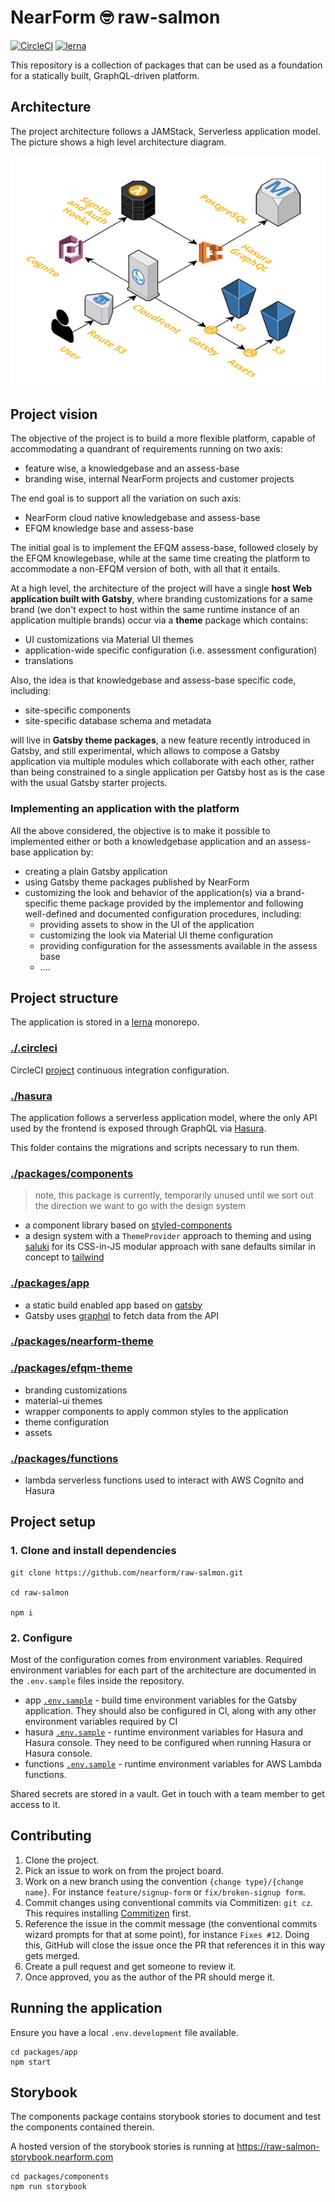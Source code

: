 # NearForm 🤓 raw-salmon

[![CircleCI](https://circleci.com/gh/nearform/raw-salmon.svg?style=svg&circle-token=0ce58bd80ab2db1fd16b1eca28dba58c62588a74)](https://circleci.com/gh/nearform/raw-salmon)
[![lerna](https://img.shields.io/badge/maintained%20with-lerna-cc00ff.svg)](https://lernajs.io/)

This repository is a collection of packages that can be used as a foundation for a statically built, GraphQL-driven platform.

## Architecture

The project architecture follows a JAMStack, Serverless application model. The picture shows a high level architecture diagram.

![architecture](./docs/architecture.png)

## Project vision

The objective of the project is to build a more flexible platform, capable of accommodating a quandrant of requirements running on two axis:

- feature wise, a knowledgebase and an assess-base
- branding wise, internal NearForm projects and customer projects

The end goal is to support all the variation on such axis:

- NearForm cloud native knowledgebase and assess-base
- EFQM knowledge base and assess-base

The initial goal is to implement the EFQM assess-base, followed closely by the EFQM knowlegebase, while at the same time creating the platform to accommodate a non-EFQM version of both, with all that it entails.

At a high level, the architecture of the project will have a single **host Web application built with Gatsby**, where branding customizations for a same brand (we don't expect to host within the same runtime instance of an application multiple brands) occur via a **theme** package which contains:

- UI customizations via Material UI themes
- application-wide specific configuration (i.e. assessment configuration)
- translations

Also, the  idea is that knowledgebase and assess-base specific code, including:

- site-specific components
- site-specific database schema and metadata

will live in **Gatsby theme packages**, a new feature recently introduced in Gatsby, and still experimental, which allows to compose a Gatsby application via multiple modules which collaborate with each other, rather than being constrained to a single application per Gatsby host as is the case with the usual Gatsby starter projects.

### Implementing an application with the platform

All the above considered, the objective is to make it possible to implemented either or both a knowledgebase application and an assess-base application by:

- creating a plain Gatsby application
- using Gatsby theme packages published by NearForm
- customizing the look and behavior of the application(s) via a brand-specific theme package provided by the implementor and following well-defined and documented configuration procedures, including:
  - providing assets to show in the UI of the application
  - customizing the look via Material UI theme configuration
  - providing configuration for the assessments available in the assess base
  - ....

## Project structure

The application is stored in a [lerna](https://github.com/lerna/lerna) monorepo.

### [./.circleci](./.circleci)

CircleCI [project](https://circleci.com/gh/nearform/raw-salmon) continuous integration configuration.

### [./hasura](./hasura)

The application follows a serverless application model, where the only API used by the frontend is exposed through GraphQL via [Hasura](https://hasura.io).

This folder contains the migrations and scripts necessary to run them.

### [./packages/components](./packages/components)

> note, this package is currently, temporarily unused until we sort out the direction we want to go with the design system

- a component library based on [styled-components](https://www.styled-components.com/)
- a design system with a `ThemeProvider` approach to theming and using
  [saluki](https://github.com/nearform/saluki) for its CSS-in-JS modular
  approach with sane defaults similar in concept to [tailwind](https://tailwindcss.com/docs/what-is-tailwind/)

### [./packages/app](./packages/app)

- a static build enabled app based on [gatsby](https://www.gatsbyjs.org)
- Gatsby uses [graphql](https://graphql.org/) to fetch data from the API

### [./packages/nearform-theme](./packages/nearform-theme)
### [./packages/efqm-theme](./packages/efqm-theme)

- branding customizations
- material-ui themes
- wrapper components to apply common styles to the application
- theme configuration
- assets

### [./packages/functions](./packages/functions)

- lambda serverless functions used to interact with AWS Cognito and Hasura

## Project setup

### 1. Clone and install dependencies

```
git clone https://github.com/nearform/raw-salmon.git

cd raw-salmon

npm i
```

### 2. Configure

Most of the configuration comes from environment variables. Required environment variables for each part of the architecture are documented in the `.env.sample` files inside the repository.

- app [`.env.sample`](./packages/app/.env.sample) - build time environment variables for the Gatsby application. They should also be configured in CI, along with any other environment variables required by CI
- hasura [`.env.sample`](./hasura/.env.sample) - runtime environment variables for Hasura and Hasura console. They need to be configured when running Hasura or Hasura console.
- functions [`.env.sample`](./packages/functions/.env.sample) - runtime environment variables for AWS Lambda functions.

Shared secrets are stored in a vault. Get in touch with a team member to get access to it.

## Contributing

1. Clone the project.
2. Pick an issue to work on from the project board.
3. Work on a new branch using the convention `{change type}/{change name}`. For instance `feature/signup-form` or `fix/broken-signup form`.
4. Commit changes using conventional commits via Commitizen: `git cz`. This requires installing [Commitizen](http://commitizen.github.io/cz-cli/) first.
5. Reference the issue in the commit message (the conventional commits wizard prompts for that at some point), for instance `Fixes #12`. Doing this, GitHub will close the issue once the PR that references it in this way gets merged.
5. Create a pull request and get someone to review it.
6. Once approved, you as the author of the PR should merge it.

## Running the application

Ensure you have a local `.env.development` file available.

```
cd packages/app
npm start
```

## Storybook

The components package contains storybook stories to document and test the components contained therein.

A hosted version of the storybook stories is running at https://raw-salmon-storybook.nearform.com

```
cd packages/components
npm run storybook
```
